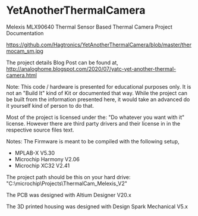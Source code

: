 # YetAnotherThermalCamera
Melexis MLX90640 Thermal Sensor Based Thermal Camera Project Documentation

https://github.com/Hagtronics/YetAnotherThermalCamera/blob/master/thermocam_sm.jpg

The project details Blog Post can be found at,
http://analoghome.blogspot.com/2020/07/yatc-yet-another-thermal-camera.html


Note: This code / hardware is presented for educational purposes only. It is not an "Build It" kind of Kit or documented that way. While the project can be built from the information presented here, it would take an advanced do it yourself kind of person to do that.

Most of the project is licensed under the: "Do whatever you want with it" license. However there are third party drivers and their license in in the respective source files text.

Notes:
The Firmware is meant to be compiled with the following setup,
  * MPLAB-X V5.30
  * Microchip Harmony V2.06
  * Microchip XC32 V2.41
  
  The project path should be this on your hard drive: "C:\microchip\Projects\ThermalCam_Melexis_V2"
  
The PCB was designed with Altium Designer V20.x

The 3D printed housing was designed with Design Spark Mechanical V5.x
